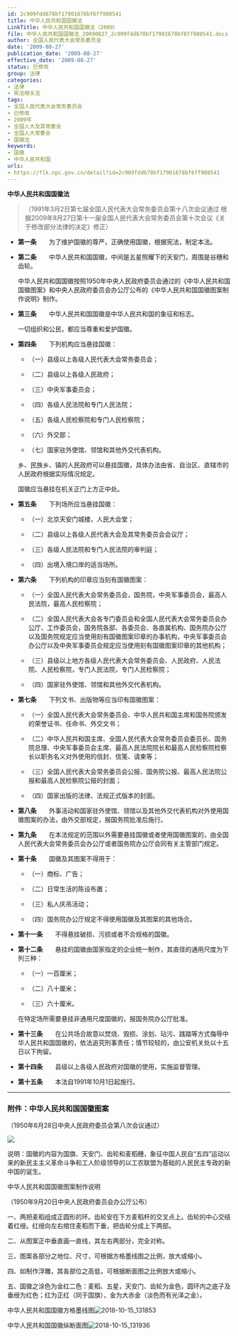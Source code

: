 ```yaml
---
id: 2c909fdd678bf17901678bf6ff980541
title: 中华人民共和国国徽法
LinkTitle: 中华人民共和国国徽法（2009）
file: 中华人民共和国国徽法_20090827_2c909fdd678bf17901678bf6ff980541.docx
author: 全国人民代表大会常务委员会
date: '2009-08-27'
publication_date: '2009-08-27'
effective_date: '2009-08-27'
status: 已修改
group: 法律
categories:
- 法律
- 宪法相关法
tags:
- 全国人民代表大会常务委员会
- 已修改
- 2009年
- 全国人大及其常委会
- 全国人大常委会
- 国徽法
keywords:
- 国徽
- 中华人民共和国
urls:
- https://flk.npc.gov.cn/detail?id=2c909fdd678bf17901678bf6ff980541
---
```


**中华人民共和国国徽法**

> （1991年3月2日第七届全国人民代表大会常务委员会第十八次会议通过 根据2009年8月27日第十一届全国人民代表大会常务委员会第十次会议《关于修改部分法律的决定》修正）

- **第一条**　　为了维护国徽的尊严，正确使用国徽，根据宪法，制定本法。

- **第二条**　　中华人民共和国国徽，中间是五星照耀下的天安门，周围是谷穗和齿轮。

  中华人民共和国国徽按照1950年中央人民政府委员会通过的《中华人民共和国国徽图案》和中央人民政府委员会办公厅公布的《中华人民共和国国徽图案制作说明》制作。

- **第三条**　　中华人民共和国国徽是中华人民共和国的象征和标志。

  一切组织和公民，都应当尊重和爱护国徽。

- **第四条**　　下列机构应当悬挂国徽：

  - （一）县级以上各级人民代表大会常务委员会；

  - （二）县级以上各级人民政府；

  - （三）中央军事委员会；

  - （四）各级人民法院和专门人民法院；

  - （五）各级人民检察院和专门人民检察院；

  - （六）外交部；

  - （七）国家驻外使馆、领馆和其他外交代表机构。

  乡、民族乡、镇的人民政府可以悬挂国徽，具体办法由省、自治区、直辖市的人民政府根据实际情况规定。

  国徽应当悬挂在机关正门上方正中处。

- **第五条**　　下列场所应当悬挂国徽：

  - （一）北京天安门城楼，人民大会堂；

  - （二）县级以上各级人民代表大会及其常务委员会会议厅；

  - （三）各级人民法院和专门人民法院的审判庭；

  - （四）出境入境口岸的适当场所。

- **第六条**　　下列机构的印章应当刻有国徽图案：

  - （一）全国人民代表大会常务委员会，国务院，中央军事委员会，最高人民法院，最高人民检察院；

  - （二）全国人民代表大会各专门委员会和全国人民代表大会常务委员会办公厅、工作委员会，国务院各部、各委员会、各直属机构、国务院办公厅以及国务院规定应当使用刻有国徽图案印章的办事机构，中央军事委员会办公厅以及中央军事委员会规定应当使用刻有国徽图案印章的其他机构；

  - （三）县级以上地方各级人民代表大会常务委员会、人民政府、人民法院、人民检察院，专门人民法院，专门人民检察院；

  - （四）国家驻外使馆、领馆和其他外交代表机构。

- **第七条**　　下列文书、出版物等应当印有国徽图案：

  - （一）全国人民代表大会常务委员会、中华人民共和国主席和国务院颁发的荣誉证书、任命书、外交文书；

  - （二）中华人民共和国主席、全国人民代表大会常务委员会委员长、国务院总理、中央军事委员会主席、最高人民法院院长和最高人民检察院检察长以职务名义对外使用的信封、信笺、请柬等；

  - （三）全国人民代表大会常务委员会公报、国务院公报、最高人民法院公报和最高人民检察院公报的封面；

  - （四）国家出版的法律、法规正式版本的封面。

- **第八条**　　外事活动和国家驻外使馆、领馆以及其他外交代表机构对外使用国徽图案的办法，由外交部规定，报国务院批准后施行。

- **第九条**　　在本法规定的范围以外需要悬挂国徽或者使用国徽图案的，由全国人民代表大会常务委员会办公厅或者国务院办公厅会同有关主管部门规定。

- **第十条**　　国徽及其图案不得用于：

  - （一）商标、广告；

  - （二）日常生活的陈设布置；

  - （三）私人庆吊活动；

  - （四）国务院办公厅规定不得使用国徽及其图案的其他场合。

- **第十一条**　　不得悬挂破损、污损或者不合规格的国徽。

- **第十二条**　　悬挂的国徽由国家指定的企业统一制作，其直径的通用尺度为下列三种：

  - （一）一百厘米；

  - （二）八十厘米；

  - （三）六十厘米。

  在特定场所需要悬挂非通用尺度国徽的，报国务院办公厅批准。

- **第十三条**　　在公共场合故意以焚烧、毁损、涂划、玷污、践踏等方式侮辱中华人民共和国国徽的，依法追究刑事责任；情节较轻的，由公安机关处以十五日以下拘留。

- **第十四条**　　县级以上各级人民政府对国徽的使用，实施监督管理。

- **第十五条**　　本法自1991年10月1日起施行。

---

### 附件：中华人民共和国国徽图案

  （1950年6月28日中央人民政府委员会第八次会议通过）

  ![](../images/2c909fdd678bf17901678bf6ff980541/image_01.png)

  说明：国徽的内容为国旗、天安门、齿轮和麦稻穗，象征中国人民自“五四”运动以来的新民主主义革命斗争和工人阶级领导的以工农联盟为基础的人民民主专政的新中国的诞生。

  中华人民共和国国徽图案制作说明

  （1950年9月20日中央人民政府委员会办公厅公布）

  一、两把麦稻组成正圆形的环。齿轮安在下方麦稻杆的交叉点上。齿轮的中心交结着红绶。红绶向左右绾住麦稻而下垂，把齿轮分成上下两部。

  二、从图案正中垂直画一直线，其左右两部分，完全对称。

  三、图案各部分之地位、尺寸，可根据方格墨线图之比例，放大或缩小。

  四、如制作浮雕，其各部位之高低，可根据断面图之比例放大或缩小。

  五、国徽之涂色为金红二色：麦稻、五星，天安门、齿轮为金色，圆环内之底子及垂绶为红色；红为正红（同于国旗），金为大赤金（淡色而有光泽之金）。

  中华人民共和国国徽方格墨线图![2018-10-15_131853](../images/2c909fdd678bf17901678bf6ff980541/image_02.jpg)

  中华人民共和国国徽纵断面图![2018-10-15_131936](../images/2c909fdd678bf17901678bf6ff980541/image_03.jpg)

